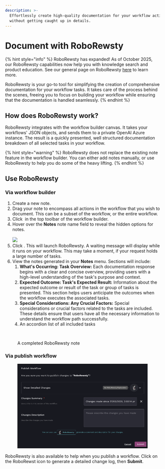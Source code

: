```yaml
---
description: >-
  Effortlessly create high-quality documentation for your workflow actions
  without getting caught up in details.
---
```


# Document with RoboRewsty

{% hint style="info" %}
RoboRewsty has expanded! As of October 2025, our RoboRewsty capabilities now help you with knowledge search and product education. See our general page on RoboRewsty [here](../../rewst-tools/roborewsty.md) to learn more.

RoboRewsty is your go-to tool for simplifying the creation of comprehensive documentation for your workflow tasks. It takes care of the process behind the scenes, freeing you to focus on building your workflow while ensuring that the documentation is handled seamlessly.
{% endhint %}

## How does RoboRewsty work?

RoboRewsty integrates with the workflow builder canvas. It takes your workflows' JSON objects, and sends them to a private OpenAI Azure instance. The result is a quickly presented, well structured documentation breakdown of all selected tasks in your workflow.&#x20;

{% hint style="warning" %}
RoboRewsty does not replace the existing note feature in the workflow builder. You can either add notes manually, or use RoboRewsty to help you do some of the heavy lifting.
{% endhint %}

## Use RoboRewsty

### Via workflow builder

1. Create a new note.&#x20;
2. Drag your note to encompass all actions in the workflow that you wish to document. This can be a subset of the workflow, or the entire workflow.
3. Click <img src="../../../.gitbook/assets/Screenshot 2025-03-05 at 2.41.06 PM (1).png" alt="" data-size="line"> in the top toolbar of the workflow builder.&#x20;
4. Hover over the **Notes** note name field to reveal the hidden options for notes.\
   \
   ![](<../../../.gitbook/assets/Screenshot 2025-03-06 at 5.15.17 PM.png>)
5. Click <img src="../../../.gitbook/assets/Screenshot 2025-03-06 at 5.18.18 PM.png" alt="" data-size="line">. This will launch RoboRewsty. A waiting message will display while it runs on your workflow. This may take a moment, if your request holds a large number of tasks.
6. View the notes generated in your **Notes** menu. Sections will include:
   1. **What's Occurring: Task Overview:** Each documentation response begins with a clear and concise overview, providing users with a high-level understanding of the task's purpose and context.
   2. **Expected Outcome: Task's Expected Result:** Information about the expected outcome or result of the task or group of tasks is presented. This section helps users anticipate the outcomes when the workflow executes the associated tasks.
   3. **Special Considerations: Any Crucial Factors:** Special considerations or crucial factors related to the tasks are included. These details ensure that users have all the necessary information to understand the workflow path successfully.
   4. An accordion list of all included tasks

<figure><img src="../../../.gitbook/assets/Screenshot 2025-03-06 at 5.21.51 PM.png" alt=""><figcaption><p>A completed RoboRewsty note</p></figcaption></figure>

### Via publish workflow

<figure><img src="../../../.gitbook/assets/image (59) (2).png" alt=""><figcaption></figcaption></figure>

RoboRewsty is also available to help when you publish a workflow. Click on the RoboRewst icon to generate a detailed change log, then **Submit**.
